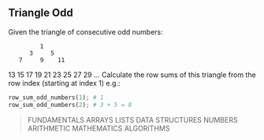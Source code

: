 ## Triangle Odd

Given the triangle of consecutive odd numbers:

             1
          3     5
       7     9    11

13 15 17 19 21 23 25 27 29 ... Calculate the row sums of this triangle from the row index (starting at index 1) e.g.:

``` python
row_sum_odd_numbers(1); # 1
row_sum_odd_numbers(2); # 3 + 5 = 8
```

> FUNDAMENTALS ARRAYS LISTS DATA STRUCTURES NUMBERS ARITHMETIC MATHEMATICS ALGORITHMS
